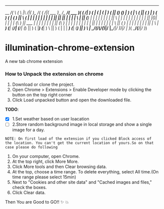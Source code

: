 _________ _        _                 _______ _________ _        _______ __________________ _______  _       
\__   __/( \      ( \      |\     /|(       )\__   __/( (    /|(  ___  )\__   __/\__   __/(  ___  )( (    /|
   ) (   | (      | (      | )   ( || () () |   ) (   |  \  ( || (   ) |   ) (      ) (   | (   ) ||  \  ( |
   | |   | |      | |      | |   | || || || |   | |   |   \ | || (___) |   | |      | |   | |   | ||   \ | |
   | |   | |      | |      | |   | || |(_)| |   | |   | (\ \) ||  ___  |   | |      | |   | |   | || (\ \) |
   | |   | |      | |      | |   | || |   | |   | |   | | \   || (   ) |   | |      | |   | |   | || | \   |
___) (___| (____/\| (____/\| (___) || )   ( |___) (___| )  \  || )   ( |   | |   ___) (___| (___) || )  \  |
\_______/(_______/(_______/(_______)|/     \|\_______/|/    )_)|/     \|   )_(   \_______/(_______)|/    )_)
                                                                                                            

# illumination-chrome-extension
A new tab chrome extension 

### How to Unpack the extension on chrome 
1. Download or clone the project. 
2. Open Chrome > Extensions > Enable Developer mode by clicking the button on the top right corner 
3. Click Load unpacked button and open the downloaded file.

**TODO**:

- [x] 1.Set weather based on user loacation 
- [ ] 2.Store random background image in local storage and show a single image for a day.  

`NOTE:
On first load of the extension if you clicked Block access of the location. You can't get the current location of yours.So on that case please do following
`

1. On your computer, open Chrome.
2. At the top right, click More More.
3. Click More tools and then Clear browsing data.
4. At the top, choose a time range. To delete everything, select All time.(On time range please select 15min)
5. Next to "Cookies and other site data" and "Cached images and files," check the boxes.
6. Click Clear data. 

Then You are Good to GO!! :sparkles: :boom:
